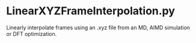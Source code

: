 # LinearXYZFrameInterpolation.py
Linearly interpolate frames using an .xyz file from an MD, AIMD simulation or DFT optimization.
